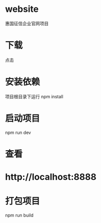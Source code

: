 # website

惠国征信企业官网项目

# 下载
点击

# 安装依赖
项目根目录下运行
npm install

# 启动项目
npm run dev

# 查看
# http://localhost:8888

# 打包项目
npm run build


